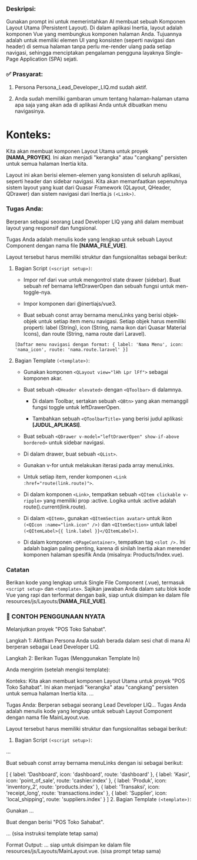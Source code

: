 ### Deskripsi:

Gunakan prompt ini untuk memerintahkan AI membuat sebuah Komponen Layout Utama (Persistent Layout). Di dalam aplikasi Inertia, layout adalah komponen Vue yang membungkus komponen halaman Anda. Tujuannya adalah untuk memiliki elemen UI yang konsisten (seperti navigasi dan header) di semua halaman tanpa perlu me-render ulang pada setiap navigasi, sehingga menciptakan pengalaman pengguna layaknya Single-Page Application (SPA) sejati.

### ✅ Prasyarat:

1. Persona Persona_Lead_Developer_LIQ.md sudah aktif.

2. Anda sudah memiliki gambaran umum tentang halaman-halaman utama apa saja yang akan ada di aplikasi Anda untuk dibuatkan menu navigasinya.

# Konteks:

Kita akan membuat komponen Layout Utama untuk proyek **[NAMA_PROYEK]**. Ini akan menjadi "kerangka" atau "cangkang" persisten untuk semua halaman Inertia kita.

Layout ini akan berisi elemen-elemen yang konsisten di seluruh aplikasi, seperti header dan sidebar navigasi. Kita akan memanfaatkan sepenuhnya sistem layout yang kuat dari Quasar Framework (QLayout, QHeader, QDrawer) dan sistem navigasi dari Inertia.js `(<Link>)`.

### Tugas Anda:

Berperan sebagai seorang Lead Developer LIQ yang ahli dalam membuat layout yang responsif dan fungsional.

Tugas Anda adalah menulis kode yang lengkap untuk sebuah Layout Component dengan nama file **[NAMA_FILE_VUE]**.

Layout tersebut harus memiliki struktur dan fungsionalitas sebagai berikut:

1. Bagian Script `(<script setup>)`:

   - Impor ref dari vue untuk mengontrol state drawer (sidebar). Buat sebuah ref bernama leftDrawerOpen dan sebuah fungsi untuk men-toggle-nya.

   - Impor komponen <Link> dari @inertiajs/vue3.

   - Buat sebuah const array bernama menuLinks yang berisi objek-objek untuk setiap item menu navigasi. Setiap objek harus memiliki properti: label (String), icon (String, nama ikon dari Quasar Material Icons), dan route (String, nama route dari Laravel).

   `[Daftar menu navigasi dengan format: { label: 'Nama Menu', icon: 'nama_icon', route: 'nama.route.laravel' }]`

2. Bagian Template `(<template>)`:

   - Gunakan komponen `<QLayout view="lHh Lpr lFf">` sebagai komponen akar.

   - Buat sebuah `<QHeader elevated>` dengan `<QToolbar>` di dalamnya.

     - Di dalam Toolbar, sertakan sebuah `<QBtn>` yang akan memanggil fungsi toggle untuk leftDrawerOpen.

     - Tambahkan sebuah `<QToolbarTitle>` yang berisi judul aplikasi: **[JUDUL_APLIKASI]**.

   - Buat sebuah `<QDrawer v-model="leftDrawerOpen" show-if-above bordered>` untuk sidebar navigasi.

   - Di dalam drawer, buat sebuah `<QList>`.

   - Gunakan v-for untuk melakukan iterasi pada array menuLinks.

   - Untuk setiap item, render komponen `<Link :href="route(link.route)">`.

   - Di dalam komponen `<Link>`, tempatkan sebuah `<QItem clickable v-ripple>` yang memiliki prop :active. Logika untuk :active adalah route().current(link.route).

   - Di dalam `<QItem>`, gunakan `<QItemSection avatar>` untuk ikon `(<QIcon :name="link.icon" />)` dan `<QItemSection>` untuk label `(<QItemLabel>{{ link.label }}</QItemLabel>)`.

   - Di dalam komponen `<QPageContainer>`, tempatkan tag `<slot />.` Ini adalah bagian paling penting, karena di sinilah Inertia akan merender komponen halaman spesifik Anda (misalnya: Products/Index.vue).

### Catatan

Berikan kode yang lengkap untuk Single File Component (.vue), termasuk `<script setup>` dan `<template>`.
Sajikan jawaban Anda dalam satu blok kode Vue yang rapi dan terformat dengan baik, siap untuk disimpan ke dalam file resources/js/Layouts/**[NAMA_FILE_VUE]**.

### 🚀 CONTOH PENGGUNAAN NYATA

Melanjutkan proyek "POS Toko Sahabat".

Langkah 1: Aktifkan Persona
Anda sudah berada dalam sesi chat di mana AI berperan sebagai Lead Developer LIQ.

Langkah 2: Berikan Tugas (Menggunakan Template Ini)

Anda mengirim (setelah mengisi template):

Konteks:
Kita akan membuat komponen Layout Utama untuk proyek "POS Toko Sahabat". Ini akan menjadi "kerangka" atau "cangkang" persisten untuk semua halaman Inertia kita.
...

Tugas Anda:
Berperan sebagai seorang Lead Developer LIQ...
Tugas Anda adalah menulis kode yang lengkap untuk sebuah Layout Component dengan nama file MainLayout.vue.

Layout tersebut harus memiliki struktur dan fungsionalitas sebagai berikut:

1. Bagian Script `(<script setup>)`:

...

Buat sebuah const array bernama menuLinks dengan isi sebagai berikut:

[
{ label: 'Dashboard', icon: 'dashboard', route: 'dashboard' },
{ label: 'Kasir', icon: 'point_of_sale', route: 'cashier.index' },
{ label: 'Produk', icon: 'inventory_2', route: 'products.index' },
{ label: 'Transaksi', icon: 'receipt_long', route: 'transactions.index' },
{ label: 'Supplier', icon: 'local_shipping', route: 'suppliers.index' }
] 2. Bagian Template `(<template>)`:

Gunakan <QLayout>...

Buat <QHeader> dengan <QToolbarTitle> berisi "POS Toko Sahabat".

... (sisa instruksi template tetap sama)

Format Output:
... siap untuk disimpan ke dalam file resources/js/Layouts/MainLayout.vue.
(sisa prompt tetap sama)
